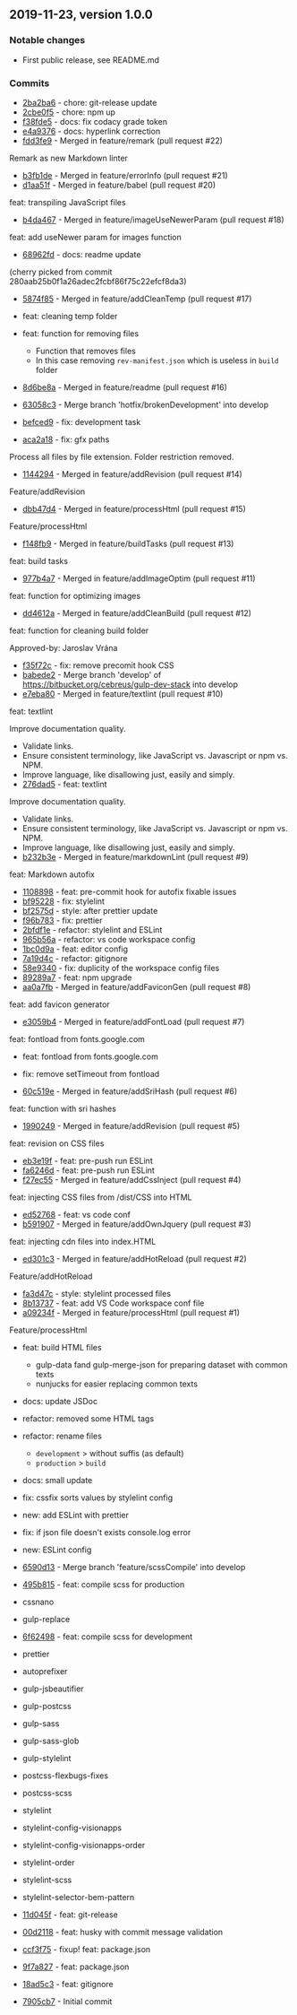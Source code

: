## 2019-11-23, version 1.0.0

### Notable changes

-   First public release, see README.md

### Commits

-   [2ba2ba6](https://bitbucket.org///cebreus@bitbucket.org/cebreus/gulp-dev-stack/commits/2ba2ba66356a0f1896560d14e004d36d9ed0904c) - chore: git-release update
-   [2cbe0f5](https://bitbucket.org///cebreus@bitbucket.org/cebreus/gulp-dev-stack/commits/2cbe0f5dbdd07a3bcb2d5d041ebaef5088fbc8cd) - chore: npm up
-   [f38fde5](https://bitbucket.org///cebreus@bitbucket.org/cebreus/gulp-dev-stack/commits/f38fde55f78b55ec0bb112bb715379e73f17a03d) - docs: fix codacy grade token
-   [e4a9376](https://bitbucket.org///cebreus@bitbucket.org/cebreus/gulp-dev-stack/commits/e4a937602ddb065b8c21de5673a501340088831d) - docs: hyperlink correction
-   [fdd3fe9](https://bitbucket.org///cebreus@bitbucket.org/cebreus/gulp-dev-stack/commits/fdd3fe971462e369cfaefbe30fe0572f2ba98a62) - Merged in feature/remark (pull request #22)

Remark as new Markdown linter

-   [b3fb1de](https://bitbucket.org///cebreus@bitbucket.org/cebreus/gulp-dev-stack/commits/b3fb1de8346350395e9e88ca77bd3939f0d23aea) - Merged in feature/errorInfo (pull request #21)
-   [d1aa51f](https://bitbucket.org///cebreus@bitbucket.org/cebreus/gulp-dev-stack/commits/d1aa51f9c507fd3c22f2f9e03022d1501930b991) - Merged in feature/babel (pull request #20)

feat: transpiling JavaScript files

-   [b4da467](https://bitbucket.org///cebreus@bitbucket.org/cebreus/gulp-dev-stack/commits/b4da467e4c1d0c78202a8cb63c1812f37431efee) - Merged in feature/imageUseNewerParam (pull request #18)

feat: add useNewer param for images function

-   [68962fd](https://bitbucket.org///cebreus@bitbucket.org/cebreus/gulp-dev-stack/commits/68962fd5a556cf42c83e3213c96ddcff5cbd3602) - docs: readme update

(cherry picked from commit 280aab25b0f1a26adec2fcbf86f75c22efcf8da3)

-   [5874f85](https://bitbucket.org///cebreus@bitbucket.org/cebreus/gulp-dev-stack/commits/5874f854ac1c5ad48b4cb9bcc0be48167155c523) - Merged in feature/addCleanTemp (pull request #17)


-   feat: cleaning temp folder
-   feat: function for removing files
    -   Function that removes files
    -   In this case removing `rev-manifest.json` which is useless in `build` folder


-   [8d6be8a](https://bitbucket.org///cebreus@bitbucket.org/cebreus/gulp-dev-stack/commits/8d6be8a89d072f35a7bd6421f550a21dfe9afdb4) - Merged in feature/readme (pull request #16)
-   [63058c3](https://bitbucket.org///cebreus@bitbucket.org/cebreus/gulp-dev-stack/commits/63058c33c73506d273c5e6ea798fb1808316584b) - Merge branch 'hotfix/brokenDevelopment' into develop
-   [befced9](https://bitbucket.org///cebreus@bitbucket.org/cebreus/gulp-dev-stack/commits/befced99180a55b659a2c1f057ed7da39932424e) - fix: development task
-   [aca2a18](https://bitbucket.org///cebreus@bitbucket.org/cebreus/gulp-dev-stack/commits/aca2a183010a73f79d3df27a2d2885292206cffa) - fix: gfx paths

Process all files by file extension. Folder restriction removed.

-   [1144294](https://bitbucket.org///cebreus@bitbucket.org/cebreus/gulp-dev-stack/commits/1144294cbfb53f72a0854f35f2bb2b50bea95298) - Merged in feature/addRevision (pull request #14)

Feature/addRevision

-   [dbb47d4](https://bitbucket.org///cebreus@bitbucket.org/cebreus/gulp-dev-stack/commits/dbb47d4805ade4a58039827de1a884363dcd801b) - Merged in feature/processHtml (pull request #15)

Feature/processHtml

-   [f148fb9](https://bitbucket.org///cebreus@bitbucket.org/cebreus/gulp-dev-stack/commits/f148fb91b00b48e72b73312ddd9ab585bf06a2d1) - Merged in feature/buildTasks (pull request #13)

feat: build tasks

-   [977b4a7](https://bitbucket.org///cebreus@bitbucket.org/cebreus/gulp-dev-stack/commits/977b4a7a2b66ed5d691a4199f7cf99a349c21c8b) - Merged in feature/addImageOptim (pull request #11)

feat: function for optimizing images

-   [dd4612a](https://bitbucket.org///cebreus@bitbucket.org/cebreus/gulp-dev-stack/commits/dd4612a17739fb8b1a58707757c0ae15fc0ebd06) - Merged in feature/addCleanBuild (pull request #12)

feat: function for cleaning build folder

Approved-by: Jaroslav Vrána

-   [f35f72c](https://bitbucket.org///cebreus@bitbucket.org/cebreus/gulp-dev-stack/commits/f35f72c6d0e60b254e71fdd234a28ffbcec1c831) - fix: remove precomit hook CSS
-   [babede2](https://bitbucket.org///cebreus@bitbucket.org/cebreus/gulp-dev-stack/commits/babede2ab1834d4557b7f4f336db61e39f3abf0d) - Merge branch 'develop' of <https://bitbucket.org/cebreus/gulp-dev-stack> into develop
-   [e7eba80](https://bitbucket.org///cebreus@bitbucket.org/cebreus/gulp-dev-stack/commits/e7eba80f2a2656a1052a9bd2a3b6c09aa20e4673) - Merged in feature/textlint (pull request #10)

feat: textlint

Improve documentation quality.

-   Validate links.
-   Ensure consistent terminology, like JavaScript vs. Java​script or npm vs. N​PM.
-   Improve language, like disallowing ju​st, easi​ly and si​mply.
-   [276dad5](https://bitbucket.org///cebreus@bitbucket.org/cebreus/gulp-dev-stack/commits/276dad58d77dab4d3978ccb581db4f904428ae76) - feat: textlint

Improve documentation quality.

-   Validate links.
-   Ensure consistent terminology, like JavaScript vs. Java​script or npm vs. N​PM.
-   Improve language, like disallowing ju​st, easi​ly and si​mply.
-   [b232b3e](https://bitbucket.org///cebreus@bitbucket.org/cebreus/gulp-dev-stack/commits/b232b3eb9c08f0d8c9e69fdbe556b4a8eeae9907) - Merged in feature/markdownLint (pull request #9)

feat: Markdown autofix

-   [1108898](https://bitbucket.org///cebreus@bitbucket.org/cebreus/gulp-dev-stack/commits/11088986926b52473e6da87978782d671507ee45) - feat: pre-commit hook for autofix fixable issues
-   [bf95228](https://bitbucket.org///cebreus@bitbucket.org/cebreus/gulp-dev-stack/commits/bf95228b0bd3c5464b7828984cef2566894cec8d) - fix: stylelint
-   [bf2575d](https://bitbucket.org///cebreus@bitbucket.org/cebreus/gulp-dev-stack/commits/bf2575dc19a1fadd4b9947b105790bf0e3bfa0ff) - style: after prettier update
-   [f96b783](https://bitbucket.org///cebreus@bitbucket.org/cebreus/gulp-dev-stack/commits/f96b78300a445a491da496ccb6ffe0ff735eac0c) - fix: prettier
-   [2bfdf1e](https://bitbucket.org///cebreus@bitbucket.org/cebreus/gulp-dev-stack/commits/2bfdf1eed31c19e6db041f1b7bef1f68225ade7e) - refactor: stylelint and ESLint
-   [965b56a](https://bitbucket.org///cebreus@bitbucket.org/cebreus/gulp-dev-stack/commits/965b56a8655595e870b4a11127f0088ac64468ef) - refactor: vs code workspace config
-   [1bc0d9a](https://bitbucket.org///cebreus@bitbucket.org/cebreus/gulp-dev-stack/commits/1bc0d9ad7460bf33eb47d350909ae3f59bcdd7a2) - feat: editor config
-   [7a19d4c](https://bitbucket.org///cebreus@bitbucket.org/cebreus/gulp-dev-stack/commits/7a19d4ca8fcba17301025efb87ba816f40f7925b) - refactor: gitignore
-   [58e9340](https://bitbucket.org///cebreus@bitbucket.org/cebreus/gulp-dev-stack/commits/58e9340d503fa824d6f78492b98602e14321aab8) - fix: duplicity of the workspace config files
-   [89289a7](https://bitbucket.org///cebreus@bitbucket.org/cebreus/gulp-dev-stack/commits/89289a753316cb34c17a4b3ea46a71335aa9ddc1) - feat: npm upgrade
-   [aa0a7fb](https://bitbucket.org///cebreus@bitbucket.org/cebreus/gulp-dev-stack/commits/aa0a7fb84b4e08831791562fe2129bcb35fe07fd) - Merged in feature/addFaviconGen (pull request #8)

feat: add favicon generator

-   [e3059b4](https://bitbucket.org///cebreus@bitbucket.org/cebreus/gulp-dev-stack/commits/e3059b4f981bb2626ee69bb76ede24efc951a306) - Merged in feature/addFontLoad (pull request #7)

feat: fontload from fonts.google.com

-   feat: fontload from fonts.google.com

-   fix: remove setTimeout from fontload


-   [60c519e](https://bitbucket.org///cebreus@bitbucket.org/cebreus/gulp-dev-stack/commits/60c519ecb6c48d6ec4a7f38f88b83fc8787d2668) - Merged in feature/addSriHash (pull request #6)

feat: function with sri hashes

-   [1990249](https://bitbucket.org///cebreus@bitbucket.org/cebreus/gulp-dev-stack/commits/19902490b806981e10ab43d1e07c39775870cc21) - Merged in feature/addRevision (pull request #5)

feat: revision on CSS files

-   [eb3e19f](https://bitbucket.org///cebreus@bitbucket.org/cebreus/gulp-dev-stack/commits/eb3e19f1edef4d062e3e88b9ea5e728a52b29e26) - feat: pre-push run ESLint
-   [fa6246d](https://bitbucket.org///cebreus@bitbucket.org/cebreus/gulp-dev-stack/commits/fa6246d088ff50868bcec02855264afce63cadfa) - feat: pre-push run ESLint
-   [f27ec55](https://bitbucket.org///cebreus@bitbucket.org/cebreus/gulp-dev-stack/commits/f27ec55c67288708b93c72c2ff80cce62ebbb7a2) - Merged in feature/addCssInject (pull request #4)

feat: injecting CSS files from /dist/CSS into HTML

-   [ed52768](https://bitbucket.org///cebreus@bitbucket.org/cebreus/gulp-dev-stack/commits/ed52768ef9b347119ac189c95ba58f3b88a3471c) - feat: vs code conf
-   [b591907](https://bitbucket.org///cebreus@bitbucket.org/cebreus/gulp-dev-stack/commits/b59190745f2d174a2342fd5ef5217b28b40dcc9d) - Merged in feature/addOwnJquery (pull request #3)

feat: injecting cdn files into index.HTML

-   [ed301c3](https://bitbucket.org///cebreus@bitbucket.org/cebreus/gulp-dev-stack/commits/ed301c3bd702df1fadaa83b49c68d04cc277276a) - Merged in feature/addHotReload (pull request #2)

Feature/addHotReload

-   [fa3d47c](https://bitbucket.org///cebreus@bitbucket.org/cebreus/gulp-dev-stack/commits/fa3d47c1b12433c1b238a346b05450b2540f37b6) - style: stylelint processed files
-   [8b13737](https://bitbucket.org///cebreus@bitbucket.org/cebreus/gulp-dev-stack/commits/8b137378ab2d219e63045d2bda8dca36597203e5) - feat: add VS Code workspace conf file
-   [a09234f](https://bitbucket.org///cebreus@bitbucket.org/cebreus/gulp-dev-stack/commits/a09234f7bb5aead4b88dad830d4753ff0b33ed99) - Merged in feature/processHtml (pull request #1)

Feature/processHtml

-   feat: build HTML files
    -   gulp-data fand gulp-merge-json for preparing dataset with common texts
    -   nunjucks for easier replacing common texts
-   docs: update JSDoc
-   refactor: removed some HTML tags
-   refactor: rename files
    -   `development` > without suffis (as default)
    -   `production` > `build`
-   docs: small update
-   fix: cssfix sorts values by stylelint config
-   new: add ESLint with prettier
-   fix: if json file doesn't exists console.log error
-   new: ESLint config


-   [6590d13](https://bitbucket.org///cebreus@bitbucket.org/cebreus/gulp-dev-stack/commits/6590d1312cfb9a023ef2224c55f9af0b4d21d55a) - Merge branch 'feature/scssCompile' into develop

-   [495b815](https://bitbucket.org///cebreus@bitbucket.org/cebreus/gulp-dev-stack/commits/495b8159517112b04f2d910951a3324ccbe6f72f) - feat: compile scss for production

-   cssnano

-   gulp-replace

-   [6f62498](https://bitbucket.org///cebreus@bitbucket.org/cebreus/gulp-dev-stack/commits/6f6249845451895472e96e68d575747af03542e4) - feat: compile scss for development

-   prettier

-   autoprefixer

-   gulp-jsbeautifier

-   gulp-postcss

-   gulp-sass

-   gulp-sass-glob

-   gulp-stylelint

-   postcss-flexbugs-fixes

-   postcss-scss

-   stylelint

-   stylelint-config-visionapps

-   stylelint-config-visionapps-order

-   stylelint-order

-   stylelint-scss

-   stylelint-selector-bem-pattern

-   [11d045f](https://bitbucket.org///cebreus@bitbucket.org/cebreus/gulp-dev-stack/commits/11d045f51d216480d29cf30e3a8eb05ccedbb740) - feat: git-release

-   [00d2118](https://bitbucket.org///cebreus@bitbucket.org/cebreus/gulp-dev-stack/commits/00d211879388791ffafb828aa5145e707f006172) - feat: husky with commit message  validation

-   [ccf3f75](https://bitbucket.org///cebreus@bitbucket.org/cebreus/gulp-dev-stack/commits/ccf3f752da8e67f7d6c1ca2357f18cf4454686ac) - fixup! feat: package.json

-   [9f7a827](https://bitbucket.org///cebreus@bitbucket.org/cebreus/gulp-dev-stack/commits/9f7a8275888461122842851f5c7257e70030c2b5) - feat: package.json

-   [18ad5c3](https://bitbucket.org///cebreus@bitbucket.org/cebreus/gulp-dev-stack/commits/18ad5c32dc6072db5bb357a3c08df986a9c20340) - feat: gitignore

-   [7905cb7](https://bitbucket.org///cebreus@bitbucket.org/cebreus/gulp-dev-stack/commits/7905cb70919fa07fd7cf5e21e59263b2d9f3dab8) - Initial commit

